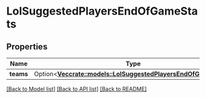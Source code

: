 # LolSuggestedPlayersEndOfGameStats

## Properties

Name | Type | Description | Notes
------------ | ------------- | ------------- | -------------
**teams** | Option<[**Vec<crate::models::LolSuggestedPlayersEndOfGameTeam>**](LolSuggestedPlayersEndOfGameTeam.md)> |  | [optional]

[[Back to Model list]](../README.md#documentation-for-models) [[Back to API list]](../README.md#documentation-for-api-endpoints) [[Back to README]](../README.md)


